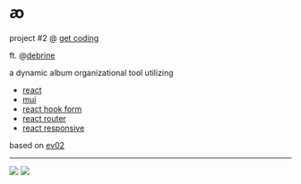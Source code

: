 # ꜵ

project #2 @ <a href="https://www.get-coding.ca/">get coding</a>

ft. @<a href="https://github.com/debrine">debrine</a>

a dynamic album organizational tool utilizing
<ul>
    <li><a href="https://reactjs.org/">react</a></li>
    <li><a href="https://mui.com/">mui</a></li>
    <li><a href="https://react-hook-form.com/">react hook form</a></li>
    <li><a href="https://github.com/remix-run/react-router">react router</a></li>
    <li><a href="https://github.com/yocontra/react-responsive">react responsive</a></li>
</ul>

based on <a href="https://github.com/evnwttn/ev02">ev02</a>

---

<img src="https://i.ibb.co/brfCqjP/aohome.png">
<img src="https://i.ibb.co/RQTq9q5/aoapp.png">

